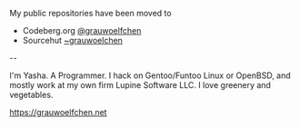 My public repositories have been moved to

* Codeberg.org [@grauwoelfchen](https://codeberg.org/grauwoelfchen)
* Sourcehut [~grauwoelchen](https://git.sr.ht/~grauwoelfchen/)

--

I'm Yasha. A Programmer. I hack on Gentoo/Funtoo Linux or OpenBSD, and mostly
work at my own firm Lupine Software LLC. I love greenery and vegetables.

https://grauwoelfchen.net
